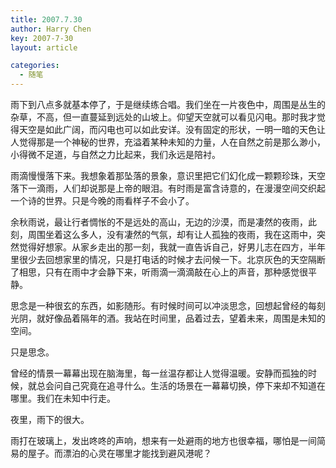 ```yaml
---
title: 2007.7.30
author: Harry Chen
key: 2007-7-30
layout: article

categories:
  - 随笔
---
```



  雨下到八点多就基本停了，于是继续练合唱。我们坐在一片夜色中，周围是丛生的杂草，不高，但一直蔓延到远处的山坡上。仰望天空就可以看见闪电。那时我才觉得天空是如此广阔，而闪电也可以如此安详。没有固定的形状，一明一暗的天色让人觉得那是一个神秘的世界，充溢着某种未知的力量，人在自然之前是那么渺小，小得微不足道，与自然之力比起来，我们永远是陪衬。

  雨滴慢慢落下来。我想象着那坠落的景象，意识里把它们幻化成一颗颗珍珠，天空落下一滴雨，人们却说那是上帝的眼泪。有时雨是富含诗意的，在漫漫空间交织起一个诗的世界。只是今晚的雨看样子不会小了。

  余秋雨说，最让行者惆怅的不是远处的高山，无边的沙漠，而是凄然的夜雨，此刻，周围坐着这么多人，没有凄然的气氛，却有让人孤独的夜雨，我在这雨中，突然觉得好想家。从家乡走出的那一刻，我就一直告诉自己，好男儿志在四方，半年里很少去回想家里的情况，只是打电话的时候才去问候一下。北京灰色的天空隔断了相思，只有在雨中才会静下来，听雨滴一滴滴敲在心上的声音，那种感觉很平静。

  思念是一种很玄的东西，如影随形。有时候时间可以冲淡思念，回想起曾经的每刻光阴，就好像品着隔年的酒。我站在时间里，品着过去，望着未来，周围是未知的空间。

  只是思念。

  曾经的情景一幕幕出现在脑海里，每一丝温存都让人觉得温暖。安静而孤独的时候，就总会问自己究竟在追寻什么。生活的场景在一幕幕切换，停下来却不知道在哪里。我们在未知中行走。

  夜里，雨下的很大。

  雨打在玻璃上，发出咚咚的声响，想来有一处避雨的地方也很幸福，哪怕是一间简易的屋子。而漂泊的心灵在哪里才能找到避风港呢？
